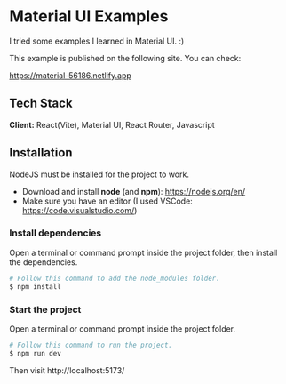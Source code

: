 # Material UI Examples

I tried some examples I learned in Material UI. :)

This example is published on the following site. You can check:

https://material-56186.netlify.app

## Tech Stack

**Client:** React(Vite), Material UI, React Router, Javascript

## Installation

NodeJS must be installed for the project to work.

- Download and install **node** (and **npm**): https://nodejs.org/en/
- Make sure you have an editor (I used VSCode: https://code.visualstudio.com/)

### Install dependencies

Open a terminal or command prompt inside the project folder, then install the dependencies.

```Bash
# Follow this command to add the node_modules folder.
$ npm install
```

### Start the project

Open a terminal or command prompt inside the project folder.

```Bash
# Follow this command to run the project.
$ npm run dev
```

Then visit http://localhost:5173/
